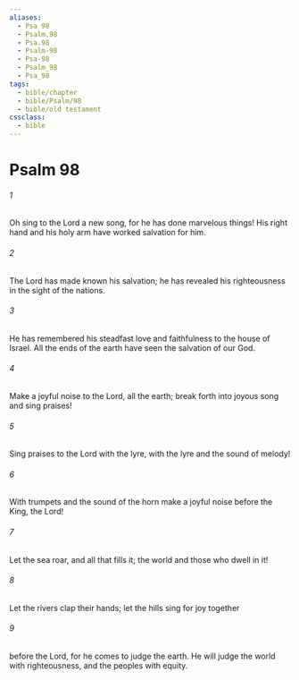 ```yaml
---
aliases:
  - Psa 98
  - Psalm.98
  - Psa.98
  - Psalm-98
  - Psa-98
  - Psalm_98
  - Psa_98
tags:
  - bible/chapter
  - bible/Psalm/98
  - bible/old testament
cssclass:
  - bible
---
```


# Psalm 98

###### 1
Oh sing to the Lord a new song, for he has done marvelous things! His right hand and his holy arm have worked salvation for him.
###### 2
The Lord has made known his salvation; he has revealed his righteousness in the sight of the nations.
###### 3
He has remembered his steadfast love and faithfulness to the house of Israel. All the ends of the earth have seen the salvation of our God.
###### 4
Make a joyful noise to the Lord, all the earth; break forth into joyous song and sing praises!
###### 5
Sing praises to the Lord with the lyre, with the lyre and the sound of melody!
###### 6
With trumpets and the sound of the horn make a joyful noise before the King, the Lord!
###### 7
Let the sea roar, and all that fills it; the world and those who dwell in it!
###### 8
Let the rivers clap their hands; let the hills sing for joy together
###### 9
before the Lord, for he comes to judge the earth. He will judge the world with righteousness, and the peoples with equity.


